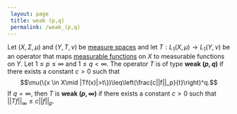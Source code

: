 ```yaml
---
 layout: page
 title: weak (p,q)
 permalink: /weak_(p,q)
---
```

Let $(X,\Sigma,\mu)$ and $(Y,T,\nu)$  be [measure spaces](https://defsmath.github.io/DefsMath/measure_space) and let $T: L_1(X,\mu) \to L_1(Y,\nu)$ be an operator that maps [measurable functions](https://defsmath.github.io/DefsMath/measurable_function) on $X$ to measurable functions on $Y$. Let $1\leq p\leq \infty$ and $1\leq q < \infty$. The operator $T$ is of type **weak $(p,q)$** if there exists a constant $c > 0$ such that $$\mu(\{x \in X\mid |Tf(x)|>t\})\leq\left(\frac{c||f||_p}{t}\right)^q.$$ 
If $q = \infty$, then $T$ is **weak $(p,\infty)$** if there exists a constant $c > 0$ such that $||Tf||_\infty \leq c||f||_p$.

